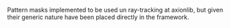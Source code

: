 Pattern masks implemented to be used un ray-tracking at axionlib, but given their generic nature have been placed directly in the framework.
